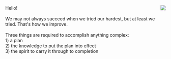 <img align="right" src="https://i.imgur.com/lryIlZT.png"/>
Hello! <br> <br>
We may not always succeed when we tried our hardest, but at least we tried. That's how we improve. <br> <br>
Three things are required to accomplish anything complex: <br>
1) a plan <br>
2) the knowledge to put the plan into effect <br>
3) the spirit to carry it through to completion <br>
